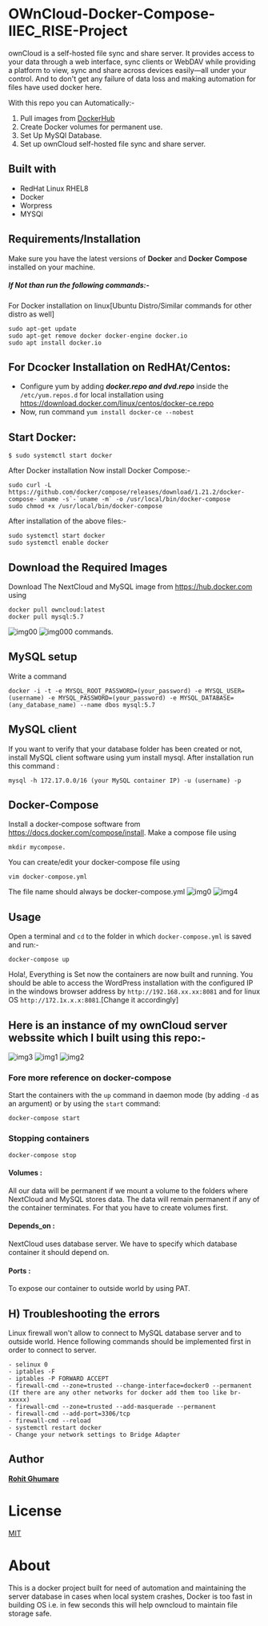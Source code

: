 # OWnCloud-Docker-Compose-IIEC_RISE-Project
ownCloud is a self-hosted file sync and share server. It provides access to your data through a web interface, sync clients or WebDAV while providing a platform to view, sync and share across devices easily—all under your control. And to don't get any failure of data loss and making automation for files have used docker here.

With this repo you can Automatically:-
1. Pull images from [DockerHub](https://hub.docker.com/)
2. Create Docker volumes for permanent use.
3. Set Up MySQl Database.
4. Set up ownCloud self-hosted file sync and share server.

## Built with
- RedHat Linux RHEL8
- Docker
- Worpress
- MYSQl

## Requirements/Installation
Make sure you have the latest versions of **Docker** and **Docker Compose** installed on your machine.
##### If Not than run the following commands:-
For Docker installation on linux[Ubuntu Distro/Similar commands for other distro as well]
```
sudo apt-get update
sudo apt-get remove docker docker-engine docker.io
sudo apt install docker.io
```
## For Dcocker Installation on RedHAt/Centos:
- Configure yum by adding ***docker.repo and dvd.repo*** inside the `/etc/yum.repos.d` for local installation using  https://download.docker.com/linux/centos/docker-ce.repo   
- Now, run command `yum install docker-ce --nobest`

## Start Docker:
```
$ sudo systemctl start docker
```
After Docker installation Now install Docker Compose:-
```
sudo curl -L https://github.com/docker/compose/releases/download/1.21.2/docker-compose-`uname -s`-`uname -m` -o /usr/local/bin/docker-compose
sudo chmod +x /usr/local/bin/docker-compose
```
After installation of the above files:-
```
sudo systemctl start docker
sudo systemctl enable docker
```
 ##  Download the Required Images
Download The NextCloud and MySQL image from https://hub.docker.com using 
    
    docker pull owncloud:latest
    docker pull mysql:5.7 
![img00](https://github.com/rohitg00/OWnCloud-Docker-Compose-IIEC_RISE-Project/blob/master/owncloud%20pull.png)
![img000](https://github.com/rohitg00/OWnCloud-Docker-Compose-IIEC_RISE-Project/blob/master/mysql%20pull.png)
commands.
 ## MySQL setup
Write a command 

    docker -i -t -e MYSQL_ROOT_PASSWORD=(your_password) -e MYSQL_USER=(username) -e MYSQL_PASSWORD=(your_password) -e MYSQL_DATABASE=       (any_database_name) --name dbos mysql:5.7
 ## MySQL client
If you want to verify that your database folder has been created or not, install MySQL client software using yum install mysql. After installation run this command : 
   
    mysql -h 172.17.0.0/16 (your MySQL container IP) -u (username) -p
 ## Docker-Compose
Install a docker-compose software from https://docs.docker.com/compose/install. 
Make a compose file using 

    mkdir mycompose. 
You can create/edit your docker-compose file using 
    
    vim docker-compose.yml
The file name should always be docker-compose.yml
![img0](https://github.com/rohitg00/OWnCloud-Docker-Compose-IIEC_RISE-Project/blob/master/compose%20install.png)
![img4](https://github.com/rohitg00/OWnCloud-Docker-Compose-IIEC_RISE-Project/blob/master/compose-yml.png)
## Usage

Open a terminal and `cd` to the folder in which `docker-compose.yml` is saved and run:-

```
docker-compose up
```
Hola!, Everything is Set now the containers are now built and running. You should be able to access the WordPress installation with the configured IP in the windows browser address by `http://192.168.xx.xx:8081` and for linux OS `http://172.1x.x.x:8081`.[Change it accordingly]

## Here is an instance of my ownCloud server webssite which I built using this repo:- 
![img3](https://github.com/rohitg00/OWnCloud-Docker-Compose-IIEC_RISE-Project/blob/master/owncloud%20mp.png)
![img1](https://github.com/rohitg00/OWnCloud-Docker-Compose-IIEC_RISE-Project/blob/master/owncloud%20with%20server.png)
![img2](https://github.com/rohitg00/OWnCloud-Docker-Compose-IIEC_RISE-Project/blob/master/owncloud%20sp.png)

### Fore more reference on docker-compose 

Start the containers with the `up` command in daemon mode (by adding `-d` as an argument) or by using the `start` command:

```
docker-compose start
```

### Stopping containers

```
docker-compose stop
```
   #### Volumes : 
All our data will be permanent if we mount a volume to the folders where NextCloud and MySQL stores data. The data will remain permanent if any of the container terminates. For that you have to create volumes first. 
   #### Depends_on : 
NextCloud uses database server. We have to specify which database container it should depend on.
   #### Ports : 
To expose our container to outside world by using PAT.
   
   ## H) Troubleshooting the errors
Linux firewall won't allow to connect to MySQL database server and to outside world. Hence following commands should be implemented first in order to connect to server.
```
- selinux 0
- iptables -F
- iptables -P FORWARD ACCEPT
- firewall-cmd --zone=trusted --change-interface=docker0 --permanent (If there are any other networks for docker add them too like br-xxxxx)
- firewall-cmd --zone=trusted --add-masquerade --permanent
- firewall-cmd --add-port=3306/tcp
- firewall-cmd --reload
- systemctl restart docker
- Change your network settings to Bridge Adapter
```
## Author
[**Rohit Ghumare**](https://github.com/rohitg00)

# License
[MIT]()

# About
This is a docker project built for need of automation and maintaining the server database in cases when local system crashes, Docker is too fast in building OS i.e. in few seconds this will help owncloud to maintain file storage safe.
